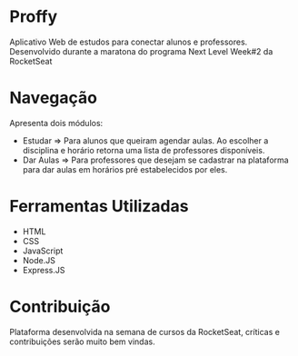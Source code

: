 # Proffy
Aplicativo Web de estudos para conectar alunos e professores. Desenvolvido durante a maratona do programa Next Level Week#2 da RocketSeat

# Navegação
Apresenta dois módulos:
  - Estudar => Para alunos que queiram agendar aulas. Ao escolher a disciplina  e horário retorna uma lista de professores disponíveis.
  - Dar Aulas => Para professores que desejam se cadastrar na plataforma para dar aulas em horários pré estabelecidos por eles.
  
# Ferramentas Utilizadas
- HTML
- CSS
- JavaScript
- Node.JS
- Express.JS

# Contribuição
Plataforma desenvolvida na semana de cursos da RocketSeat, críticas e contribuições serão muito bem vindas.
